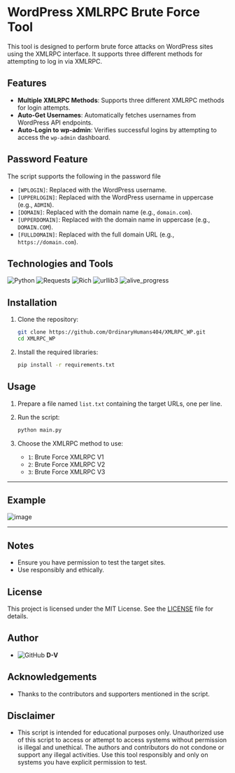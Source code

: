# WordPress XMLRPC Brute Force Tool

This tool is designed to perform brute force attacks on WordPress sites using the XMLRPC interface. It supports three different methods for attempting to log in via XMLRPC.

## Features

- **Multiple XMLRPC Methods**: Supports three different XMLRPC methods for login attempts.
- **Auto-Get Usernames**: Automatically fetches usernames from WordPress API endpoints.
- **Auto-Login to wp-admin**: Verifies successful logins by attempting to access the `wp-admin` dashboard.
## Password Feature

The script supports the following  in the password file 
- `[WPLOGIN]`: Replaced with the WordPress username.
- `[UPPERLOGIN]`: Replaced with the WordPress username in uppercase (e.g., `ADMIN`).
- `[DOMAIN]`: Replaced with the domain name (e.g., `domain.com`).
- `[UPPERDOMAIN]`: Replaced with the domain name in uppercase (e.g., `DOMAIN.COM`).
- `[FULLDOMAIN]`: Replaced with the full domain URL (e.g., `https://domain.com`).



## Technologies and Tools

![Python](https://img.shields.io/badge/Python%203.x-3776AB?style=for-the-badge&logo=python&logoColor=white) ![Requests](https://img.shields.io/badge/Requests-3776AB?style=for-the-badge&logo=python&logoColor=white) ![Rich](https://img.shields.io/badge/Rich-3776AB?style=for-the-badge&logo=python&logoColor=white)  ![urllib3](https://img.shields.io/badge/urllib3-3776AB?style=for-the-badge&logo=python&logoColor=white) ![alive_progress](https://img.shields.io/badge/alive__progress-3776AB?style=for-the-badge&logo=python&logoColor=white)

## Installation

1. Clone the repository:
    ```sh
    git clone https://github.com/OrdinaryHumans404/XMLRPC_WP.git
    cd XMLRPC_WP
    ```

2. Install the required libraries:
    ```sh
    pip install -r requirements.txt
    ```

## Usage

1. Prepare a file named `list.txt` containing the target URLs, one per line.

3. Run the script:
    ```sh
    python main.py
    ```

4. Choose the XMLRPC method to use:
    - `1`: Brute Force XMLRPC V1
    - `2`: Brute Force XMLRPC V2
    - `3`: Brute Force XMLRPC V3
---
## Example

![image](https://github.com/user-attachments/assets/e9c35714-2eed-4dee-90c7-3295ca759e8b)


---
## Notes

- Ensure you have permission to test the target sites.
- Use responsibly and ethically.

## License

This project is licensed under the MIT License. See the [LICENSE](LICENSE) file for details.


## Author

- ![GitHub](https://img.shields.io/badge/GitHub-181717?style=for-the-badge&logo=github&logoColor=white) **D-V** 


## Acknowledgements

- Thanks to the contributors and supporters mentioned in the script.

## Disclaimer

- This script is intended for educational purposes only. Unauthorized use of this script to access or attempt to access systems without permission is illegal and unethical. The authors and contributors do not condone or support any illegal activities. Use this tool responsibly and only on systems you have explicit permission to test.
